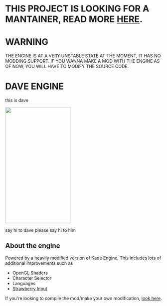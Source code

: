 # THIS PROJECT IS LOOKING FOR A MANTAINER, READ MORE [HERE](https://github.com/Erizur/FNF-DaveEngine/issues/48).

# WARNING
THE ENGINE IS AT A VERY UNSTABLE STATE AT THE MOMENT, IT HAS NO MODDING SUPPORT.
IF YOU WANNA MAKE A MOD WITH THE ENGINE AS OF NOW, YOU WILL HAVE TO MODIFY THE SOURCE CODE.

# DAVE ENGINE
this is dave

<img src="https://cdn.discordapp.com/attachments/892140166309892136/905267141299802152/dorve_reale.png" width="211" height="373">

say hi to dave
please say hi to him

## About the engine
Powered by a heavily modified version of Kade Engine, This includes lots of additional improvements such as
- OpenGL Shaders
- Character Selector
- Languages
- [Strawberry Input](https://github.com/benjaminpants/Funkin-Strawberry)

If you're looking to compile the mod/make your own modification, [look here](Modding.md).

